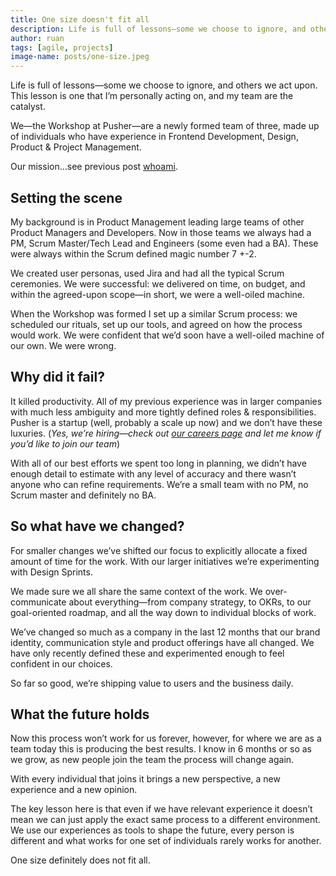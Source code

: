 ```yaml
---
title: One size doesn't fit all
description: Life is full of lessons—some we choose to ignore, and others we act upon. This lesson is one that I’m personally acting on, and my team are the catalyst.
author: ruan
tags: [agile, projects]
image-name: posts/one-size.jpeg
---
```


Life is full of lessons&mdash;some we choose to ignore, and others we act upon. This lesson is one that I’m personally acting on, and my team are the catalyst.

We&mdash;the Workshop at Pusher&mdash;are a newly formed team of three, made up of individuals who have experience in Frontend Development, Design, Product & Project Management.

Our mission…see previous post [whoami](/2019/05/07/whoami).

## Setting the scene

My background is in Product Management leading large teams of other Product Managers and Developers. Now in those teams we always had a PM, Scrum Master/Tech Lead and Engineers (some even had a BA). These were always within the Scrum defined magic number 7 +-2.

We created user personas, used Jira and had all the typical Scrum ceremonies. We were successful: we delivered on time, on budget, and within the agreed-upon scope&mdash;in short, we were a well-oiled machine.

When the Workshop was formed I set up a similar Scrum process: we scheduled our rituals, set up our tools, and agreed on how the process would work. We were confident that we’d soon have a well-oiled machine of our own. We were wrong.

## Why did it fail?

It killed productivity. All of my previous experience was in larger companies with much less ambiguity and more tightly defined roles & responsibilities. Pusher is a startup (well, probably a scale up now) and we don’t have these luxuries. (_Yes, we’re hiring&mdash;check out [our careers page](https://pusher.com/careers) and let me know if you’d like to join our team_)

With all of our best efforts we spent too long in planning, we didn’t have enough detail to estimate with any level of accuracy and there wasn’t anyone who can refine requirements. We’re a small team with no PM, no Scrum master and definitely no BA.

## So what have we changed?

For smaller changes we’ve shifted our focus to explicitly allocate a fixed amount of time for the work. With our larger initiatives we’re experimenting with Design Sprints.

We made sure we all share the same context of the work. We over-communicate about everything&mdash;from company strategy, to OKRs, to our goal-oriented roadmap, and all the way down to individual blocks of work.

We’ve changed so much as a company in the last 12 months that our brand identity, communication style and product offerings have all changed. We have only recently defined these and experimented enough to feel confident in our choices.

So far so good, we’re shipping value to users and the business daily.

## What the future holds

Now this process won’t work for us forever, however, for where we are as a team today this is producing the best results. I know in 6 months or so as we grow, as new people join the team the process will change again.

With every individual that joins it brings a new perspective, a new experience and a new opinion.

The key lesson here is that even if we have relevant experience it doesn’t mean we can just apply the exact same process to a different environment. We use our experiences as tools to shape the future, every person is different and what works for one set of individuals rarely works for another.

One size definitely does not fit all.
